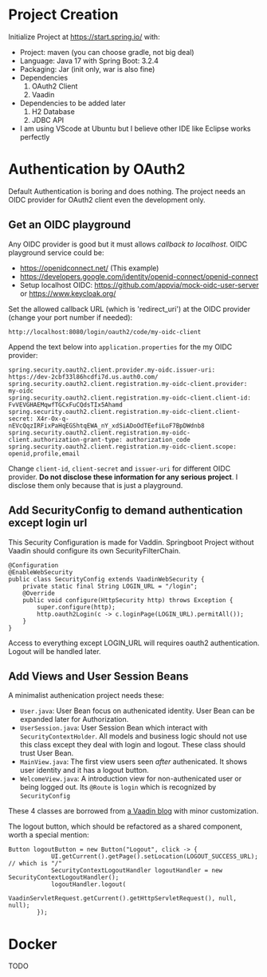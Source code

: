 # Project Creation
Initialize Project at https://start.spring.io/ with:
- Project: maven  (you can choose gradle, not big deal)
- Language: Java 17 with Spring Boot: 3.2.4
- Packaging: Jar (init only, war is also fine)
- Dependencies
  1. OAuth2 Client
  2. Vaadin
- Dependencies to be added later
  1. H2 Database
  2. JDBC API
- I am using VScode at Ubuntu but I believe other IDE like Eclipse works perfectly

# Authentication by OAuth2
Default Authentication is boring and does nothing. The project needs an OIDC provider for OAuth2 client even the development only.

## Get an OIDC playground
Any OIDC provider is good but it must allows *callback to localhost*. OIDC playground service could be:
- https://openidconnect.net/ (This example)
- https://developers.google.com/identity/openid-connect/openid-connect
- Setup localhost OIDC: https://github.com/appvia/mock-oidc-user-server or https://www.keycloak.org/

Set the allowed callback URL (which is 'redirect_uri') at the OIDC provider (change your port number if needed):
```
http://localhost:8080/login/oauth2/code/my-oidc-client
```
Append the text below into ```application.properties``` for the my OIDC provider:
```
spring.security.oauth2.client.provider.my-oidc.issuer-uri: https://dev-2cbf33l86hcdfi7d.us.auth0.com/
spring.security.oauth2.client.registration.my-oidc-client.provider: my-oidc
spring.security.oauth2.client.registration.my-oidc-client.client-id: FvVEVGHAEMqwfTGCxFuCQdsTIx5Ahamd
spring.security.oauth2.client.registration.my-oidc-client.client-secret: X4r-Ox-q-nEVcQqzIRFixPaHqEGShtqEWA_nY_xdSiADoOdTEefiLoF7BpDWdnb8
spring.security.oauth2.client.registration.my-oidc-client.authorization-grant-type: authorization_code
spring.security.oauth2.client.registration.my-oidc-client.scope: openid,profile,email
```
Change ```client-id```, ```client-secret``` and ```issuer-uri``` for different OIDC provider. **Do not disclose these information for any serious project**. I disclose them only because that is just a playground.

## Add SecurityConfig to demand authentication except login url
This Security Configuration is made for Vaddin. Springboot Project without Vaadin should configure its own SecurityFilterChain.
```
@Configuration
@EnableWebSecurity
public class SecurityConfig extends VaadinWebSecurity {
    private static final String LOGIN_URL = "/login";
    @Override
    public void configure(HttpSecurity http) throws Exception {
        super.configure(http);
        http.oauth2Login(c -> c.loginPage(LOGIN_URL).permitAll());
    }
}
```
Access to everything except LOGIN_URL will requires oauth2 authentication. Logout will be handled later.

## Add Views and User Session Beans
A minimalist authenication project needs these:
- ```User.java```: User Bean focus on authenicated identity. User Bean can be expanded later for Authorization.
- ```UserSession.java```: User Session Bean which interact with ```SecurityContextHolder```. All models and business logic should not use this class except they deal with login and logout. These class should trust User Bean.
- ```MainView.java```: The first view users seen *after* authenicated. It shows user identity and it has a logout button.
- ```WelcomeView.java```: A introduction view for non-authenicated user or being logged out. Its ```@Route``` is ```login``` which is recognized by ```SecurityConfig```

These 4 classes are borrowed from [a Vaadin blog](https://vaadin.com/blog/oauth-2-and-google-sign-in-for-a-vaadin-application) with minor customization.

The logout button, which should be refactored as a shared component, worth a special mention:
```
Button logoutButton = new Button("Logout", click -> {
            UI.getCurrent().getPage().setLocation(LOGOUT_SUCCESS_URL); // which is "/"
            SecurityContextLogoutHandler logoutHandler = new SecurityContextLogoutHandler();
            logoutHandler.logout(
                    VaadinServletRequest.getCurrent().getHttpServletRequest(), null, null);
        });
```
# Docker
TODO
